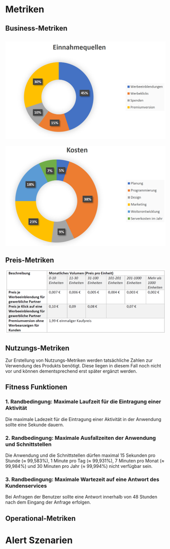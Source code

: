 # Metriken

## Business-Metriken
![Business-Metrik Einnahmequellen](Metriken-Raw/Businessmetriken1.PNG)
---
![Business-Metrik Kosten](Metriken-Raw/Businessmetriken2.PNG)
## Preis-Metriken
![Preismetrik](Metriken-Raw/Preismetrik.PNG)
## Nutzungs-Metriken
Zur Erstellung von Nutzungs-Metriken werden tatsächliche Zahlen zur Verwendung des Produkts benötigt. Diese liegen in diesem Fall noch nicht vor und können dementsprechend erst später ergänzt werden.
## Fitness Funktionen
### 1. Randbedingung: Maximale Laufzeit für die Eintragung einer Aktivität
Die maximale Ladezeit für die Eintragung einer Aktivität in der Anwendung sollte eine Sekunde dauern.
### 2. Randbedingung: Maximale Ausfallzeiten der Anwendung und Schnittstellen
Die Anwendung und die Schnittstellen dürfen maximal 15 Sekunden pro Stunde (≈ 99,583%), 1 Minute pro Tag (≈ 99,931%), 7 Minuten pro Monat (≈ 99,984%) und 30 Minuten pro Jahr (≈ 99,994%) nicht verfügbar sein.
### 3. Randbedingung: Maximale Wartezeit auf eine Antwort des Kundenservices
Bei Anfragen der Benutzer sollte eine Antwort innerhalb von 48 Stunden nach dem Eingang der Anfrage erfolgen.
## Operational-Metriken

# Alert Szenarien
